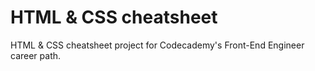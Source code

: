 # HTML & CSS cheatsheet

HTML & CSS cheatsheet project for Codecademy's Front-End Engineer career path.
